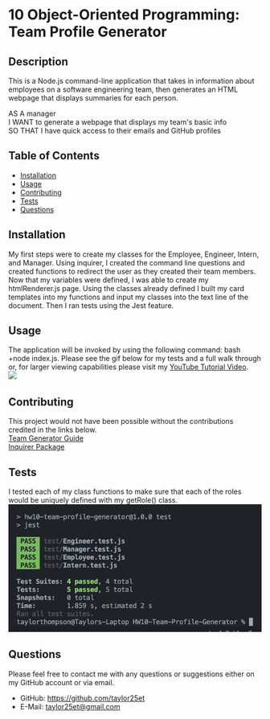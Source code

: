 # 10 Object-Oriented Programming: Team Profile Generator

## Description
This is a Node.js command-line application that takes in information about employees on a software engineering team, then generates an HTML webpage that displays summaries for each person. <br>

AS A manager<br>
I WANT to generate a webpage that displays my team's basic info <br>
SO THAT I have quick access to their emails and GitHub profiles <br>

## Table of Contents

- [Installation](#installation)
- [Usage](#usage)
- [Contributing](#contributing)
- [Tests](#tests)
- [Questions](#questions)

## Installation 
My first steps were to create my classes for the Employee, Engineer, Intern, and Manager. Using inquirer, I created the command line questions and created functions to redirect the user as they created their team members. Now that my variables were defined, I was able to create my htmlRenderer.js page. Using the classes already defined I built my card templates into my functions and input my classes into the text line of the document. Then I ran tests using the Jest feature. 

## Usage
 The application will be invoked by using the following command: bash +node index.js. Please see the gif below for my tests and a full walk through or, for larger viewing capabilities please visit my [YouTube Tutorial Video]( https://youtu.be/Fomol2G1jQU). <br> ![](./media/HW10video.gif)

## Contributing
 This project would not have been possible without the contributions credited in the links below. <br>[Team Generator Guide]( https://uwa.bootcampcontent.com/UWA-Bootcamp/uw-blv-virt-fsf-pt-12-2021-u-c/-/tree/master/10-OOP/01-Activities) <br>  [Inquirer Package](https://www.npmjs.com/package/inquirer)

## Tests
 I tested each of my class functions to make sure that each of the roles would be uniquely defined with my getRole() class.<br> ![](./media/Screenshot.png)
## Questions
Please feel free to contact me with any questions or suggestions either on my GitHub account or via email. <br>
* GitHub: https://github.com/taylor25et <br>
* E-Mail: taylor25et@gmail.com